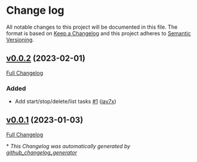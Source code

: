 # Change log

All notable changes to this project will be documented in this file. The format is based on [Keep a Changelog](http://keepachangelog.com/en/1.0.0/) and this project adheres to [Semantic Versioning](http://semver.org).

## [v0.0.2](https://github.com/jay7x/puppet-lima/tree/v0.0.2) (2023-02-01)

[Full Changelog](https://github.com/jay7x/puppet-lima/compare/v0.0.1...v0.0.2)

### Added

- Add start/stop/delete/list tasks [\#1](https://github.com/jay7x/puppet-lima/pull/1) ([jay7x](https://github.com/jay7x))

## [v0.0.1](https://github.com/jay7x/puppet-lima/tree/v0.0.1) (2023-01-03)

[Full Changelog](https://github.com/jay7x/puppet-lima/compare/fa03c64a24cfab6066dd7f04063b1fccc77b480e...v0.0.1)



\* *This Changelog was automatically generated by [github_changelog_generator](https://github.com/github-changelog-generator/github-changelog-generator)*
